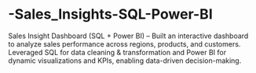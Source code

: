 # -Sales_Insights-SQL-Power-BI
Sales Insight Dashboard (SQL + Power BI) – Built an interactive dashboard to analyze sales performance across regions, products, and customers. Leveraged SQL for data cleaning &amp; transformation and Power BI for dynamic visualizations and KPIs, enabling data-driven decision-making.
